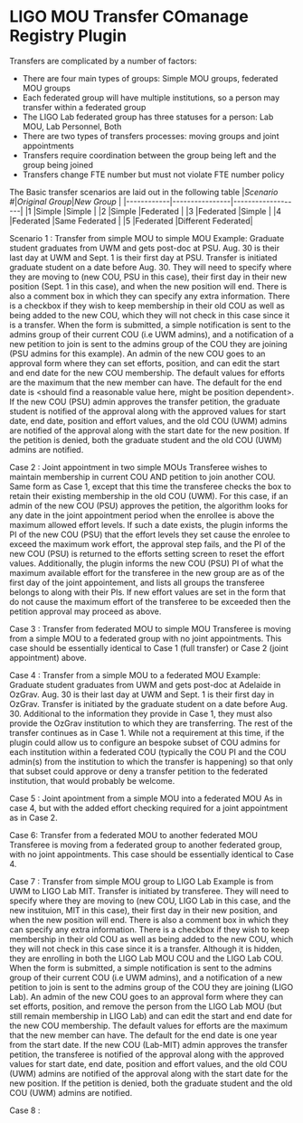 # LIGO MOU Transfer COmanage Registry Plugin

Transfers are complicated by a number of factors: 
- There are four main types of groups: Simple MOU groups, federated MOU groups
- Each federated group will have multiple institutions, so a person may transfer within a federated group
- The LIGO Lab federated group has three statuses for a person: Lab MOU, Lab Personnel, Both
- There are two types of transfers processes: moving groups and joint appointments
- Transfers require coordination between the group being left and the group being joined
- Transfers change FTE number but must not violate FTE number policy

The Basic transfer scenarios are laid out in the following table
|*Scenario #*|*Original Group*|*New Group*        |
|------------|----------------|-------------------|
|1           |Simple          |Simple             |
|2           |Simple          |Federated          |
|3           |Federated       |Simple             |
|4           |Federated       |Same Federated     |
|5           |Federated       |Different Federated|

Scenario 1 : Transfer from simple MOU to simple MOU
Example: Graduate student graduates from UWM and gets post-doc at PSU. Aug. 30 is their last day at UWM and Sept. 1 is their first day at PSU.
Transfer is initiated graduate student on a date before Aug. 30. They will need to specify where they are moving to (new COU, PSU in this case), their first day in their new position (Sept. 1 in this case), and when the new position will end. There is also a comment box in which they can specify any extra information. There is a checkbox if they wish to keep membership in their old COU as well as being added to the new COU, which they will not check in this case since it is a transfer. When the form is submitted, a simple notification is sent to the admins group of their current COU (i.e UWM admins), and a notification of a new petition to join is sent to the admins group of the COU they are joining (PSU admins for this example). An admin of the new COU goes to an approval form where they can set efforts, position, and can edit the start and end date for the new COU membership. The default values for efforts are the maximum that the new member can have. The default for the end date is <should find a reasonable value here, might be position dependent>. If the new COU (PSU) admin approves the transfer petition, the graduate student is notified of the approval along with the approved values for start date, end date, position and effort values, and the old COU (UWM) admins are notified of the approval along with the start date for the new position. If the petition is denied, both the graduate student and the old COU (UWM) admins are notified. 

Case 2 : Joint appointment in two simple MOUs
Transferee wishes to maintain membership in current COU AND petition to join another COU. Same form as Case 1, except that this time the transferee checks the box to retain their existing membership in the old COU (UWM). For this case, if an admin of the new COU (PSU) approves the petition, the algorithm looks for any date in the joint appointment period when the enrollee is above the maximum allowed effort levels. If such a date exists, the plugin informs the PI of the new COU (PSU) that the effort levels they set cause the enrolee to exceed the maximum work effort, the approval step fails, and the PI of the new COU (PSU) is returned to the efforts setting screen to reset the effort values. Additionally, the plugin informs the new COU (PSU) PI of what the maximum available effort for the transferee in the new group are as of the first day of the joint appointement, and lists all groups the transferee belongs to along with their PIs. If new effort values are set in the form that do not cause the maximum effort of the transferee to be exceeded then the petition approval may proceed as above.

Case 3 : Transfer from federated MOU to simple MOU
Transferee is moving from a simple MOU to a federated group with no joint appointments. This case should be essentially identical to Case 1 (full transfer) or Case 2 (joint appointment) above.

Case 4 : Transfer from a simple MOU to a federated MOU
Example: Graduate student graduates from UWM and gets post-doc at Adelaide in OzGrav. Aug. 30 is their last day at UWM and Sept. 1 is their first day in OzGrav. 
Transfer is initiated by the graduate student on a date before Aug. 30. Additional to the information they provide in Case 1, they must also provide the OzGrav institution to which they are transferring. The rest of the transfer continues as in Case 1. While not a requirement at this time, if the plugin could allow us to configure an bespoke subset of COU admins for each institution within a federated COU (typically the COU PI and the COU admin(s) from the institution to which the transfer is happening) so that only that subset could approve or deny a transfer petition to the federated institution, that would probably be welcome.

Case 5 : Joint apointment from a simple MOU into a federated MOU
As in case 4, but with the added effort checking required for a joint appointment as in Case 2.

Case 6: Transfer from a federated MOU to another federated MOU
Transferee is moving from a federated group to another federated group, with no joint appointments. This case should be essentially identical to Case 4.

Case 7 : Transfer from simple MOU group to LIGO Lab
Example is from UWM to LIGO Lab MIT. Transfer is initiated by transferee. They will need to specify where they are moving to (new COU, LIGO Lab in this case, and the new instituion, MIT in this case), their first day in their new position, and when the new position will end. There is also a comment box in which they can specify any extra information. There is a checkbox if they wish to keep membership in their old COU as well as being added to the new COU, which they will not check in this case since it is a transfer. Although it is hidden, they are enrolling in both the LIGO Lab MOU COU and the LIGO Lab COU. When the form is submitted, a simple notification is sent to the admins group of their current COU (i.e UWM admins), and a notification of a new petition to join is sent to the admins group of the COU they are joining (LIGO Lab). An admin of the new COU goes to an approval form where they can set efforts, position, and remove the person from the LIGO Lab MOU (but still remain membership in LIGO Lab) and can edit the start and end date for the new COU membership. The default values for efforts are the maximum that the new member can have. The default for the end date is one year from the start date. If the new COU (Lab-MIT) admin approves the transfer petition, the transferee is notified of the approval along with the approved values for start date, end date, position and effort values, and the old COU (UWM) admins are notified of the approval along with the start date for the new position. If the petition is denied, both the graduate student and the old COU (UWM) admins are notified. 

Case 8 : 
